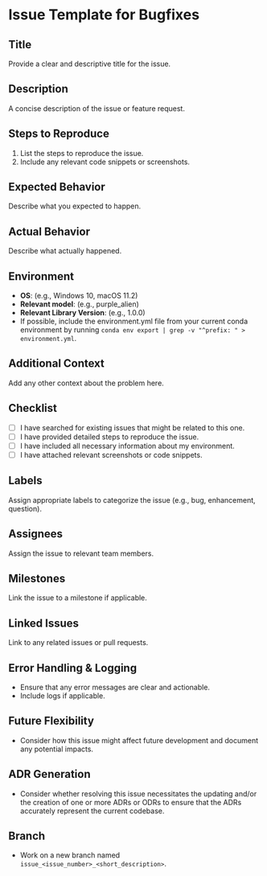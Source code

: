 # Issue Template for Bugfixes

## **Title**
Provide a clear and descriptive title for the issue.

## **Description**
A concise description of the issue or feature request.

## **Steps to Reproduce**
1. List the steps to reproduce the issue.
2. Include any relevant code snippets or screenshots.

## **Expected Behavior**
Describe what you expected to happen.

## **Actual Behavior**
Describe what actually happened.

## **Environment**
- **OS**: (e.g., Windows 10, macOS 11.2)
- **Relevant model**: (e.g., purple_alien)
- **Relevant Library Version**: (e.g., 1.0.0)
- If possible, include the environment.yml file from your current conda environment by running `conda env export | grep -v "^prefix: " > environment.yml`.

## **Additional Context**
Add any other context about the problem here.

## **Checklist**
- [ ] I have searched for existing issues that might be related to this one.
- [ ] I have provided detailed steps to reproduce the issue.
- [ ] I have included all necessary information about my environment.
- [ ] I have attached relevant screenshots or code snippets.

## **Labels**
Assign appropriate labels to categorize the issue (e.g., bug, enhancement, question).

## **Assignees**
Assign the issue to relevant team members.

## **Milestones**
Link the issue to a milestone if applicable.

## **Linked Issues**
Link to any related issues or pull requests.

## **Error Handling & Logging**
- Ensure that any error messages are clear and actionable.
- Include logs if applicable.

## **Future Flexibility**
- Consider how this issue might affect future development and document any potential impacts.

## **ADR Generation**
- Consider whether resolving this issue necessitates the updating and/or the creation of one or more ADRs or ODRs to ensure that the ADRs accurately represent the current codebase.

## **Branch**
- Work on a new branch named `issue_<issue_number>_<short_description>`.

